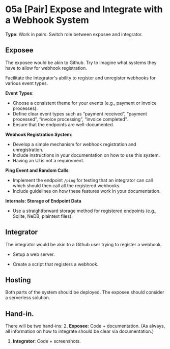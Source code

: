 # 05a [Pair] Expose and Integrate with a Webhook System

**Type**: Work in pairs. Switch role between exposee and integrator. 

## Exposee 

The exposee would be akin to Github. Try to imagine what systems they have to allow for webhook registration.

Facilitate the Integrator's ability to register and unregister webhooks for various event types.

**Event Types**: 
- Choose a consistent theme for your events (e.g., payment or invoice processes).
- Define clear event types such as “payment received”, “payment processed”, “invoice processing”, “invoice completed”.
- Ensure that the endpoints are well-documented.

**Webhook Registration System**:
- Develop a simple mechanism for webhook registration and unregistration. 
- Include instructions in your documentation on how to use this system.
- Having an UI is not a requirement. 

**Ping Event and Random Calls**:
- Implement the endpoint `/ping` for testing that an integrator can call which should then call all the registered webhooks. 
- Include guidelines on how these features work in your documentation.

**Internals: Storage of Endpoint Data**
- Use a straightforward storage method for registered endpoints (e.g., Sqlite, NeDB, plaintext files).

## Integrator

The integrator would be akin to a Github user trying to register a webhook. 

- Setup a web server. 

- Create a script that registers a webhook.  

## Hosting

Both parts of the system should be deployed. The exposee should consider a serverless solution. 


## Hand-in.

There will be two hand-ins:
2. **Exposee**: Code + documentation. (As always, all information on how to integrate should be clear via documentation.)
1. **Integrator**: Code + screenshots. 
